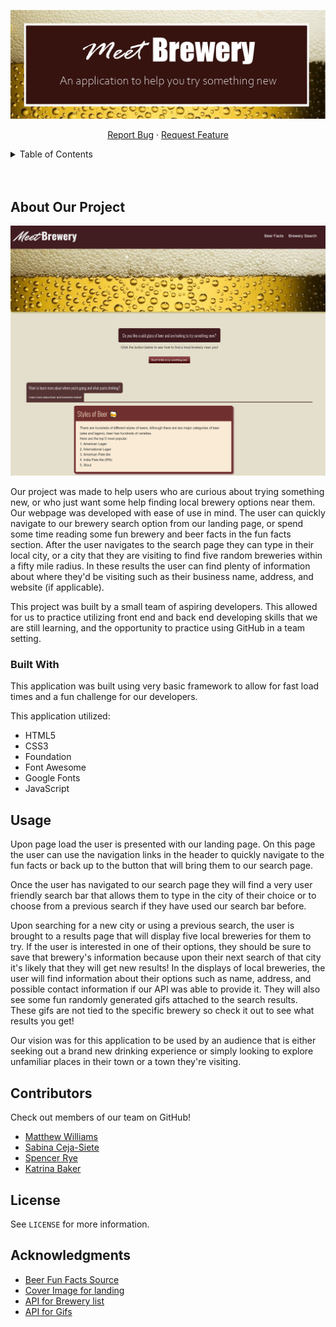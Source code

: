 ![cover image](./assets/images/Illustration.png)  

  <p align="center">
    <a href="https://github.com/matwll/nearby-breweries/issues">Report Bug</a>
    ·
    <a href="https://github.com/matwll/nearby-breweries/issues">Request Feature</a>
  </p>
</div>



<!-- TABLE OF CONTENTS -->
<details>
  <summary>Table of Contents</summary>
  <ol>
    <li>
      <a href="#about-the-project">About The Project</a>
      <ul>
        <li><a href="#built-with">Built With</a></li>
      </ul>
    </li>
    <li><a href="#usage">Usage</a></li>
    <li><a href="#contributing">Contributing</a></li>
    <li><a href="#license">License</a></li>
    <li><a href="#contact">Contact</a></li>
    <li><a href="#acknowledgments">Acknowledgments</a></li>
  </ol>
</details>

<br />
<br />

<!-- ABOUT OUR PROJECT -->
## About Our Project

<!-- ![webpage screenshot](./assets/images/webpage-screenshot.png) -->
<img src="assets/images/webpage-screenshot.png" width="600" text-align="center">

Our project was made to help users who are curious about trying something new, or who just want some help finding local brewery options near them. Our webpage was developed with ease of use in mind. The user can quickly navigate to our brewery search option from our landing page, or spend some time reading some fun brewery and beer facts in the fun facts section. After the user navigates to the search page they can type in their local city, or a city that they are visiting to find five random breweries within a fifty mile radius. In these results the user can find plenty of information about where they'd be visiting such as their business name, address, and website (if applicable).


This project was built by a small team of aspiring developers. This allowed for us to practice utilizing front end and back end developing skills that we are still learning, and the opportunity to practice using GitHub in a team setting. 




### Built With

This application was built using very basic framework to allow for fast load times and a fun challenge for our developers.


This application utilized:
* HTML5
* CSS3
* Foundation
* Font Awesome
* Google Fonts
* JavaScript





<!-- USAGE EXAMPLES -->
## Usage

Upon page load the user is presented with our landing page. On this page the user can use the navigation links in the header to quickly navigate to the fun facts or back up to the button that will bring them to our search page. 


Once the user has navigated to our search page they will find a very user friendly search bar that allows them to type in the city of their choice or to choose from a previous search if they have used our search bar before.


Upon searching for a new city or using a previous search, the user is brought to a results page that will display five local breweries for them to try. If the user is interested in one of their options, they should be sure to save that brewery's information because upon their next search of that city it's likely that they will get new results! In the displays of local breweries, the user will find information about their options such as name, address, and possible contact information if our API was able to provide it. They will also see some fun randomly generated gifs attached to the search results. These gifs are not tied to the specific brewery so check it out to see what results you get!


Our vision was for this application to be used by an audience that is either seeking out a brand new drinking experience or simply looking to explore unfamiliar places in their town or a town they're visiting.



<!-- CONTRIBUTORS -->
## Contributors

Check out members of our team on GitHub!

* [Matthew Williams](https://github.com/matwll)
* [Sabina Ceja-Siete](https://github.com/unisabi)
* [Spencer Rye](https://github.com/Syre11)
* [Katrina Baker](https://github.com/katbakr)



<!-- LICENSE -->
## License

See `LICENSE` for more information.


<!-- ACKNOWLEDGMENTS -->
## Acknowledgments

* [Beer Fun Facts Source](https://facts.net/beer-facts/#:~:text=01Beer's%20core%20ingredients%20are,47%20million%20kiloliters%20per%20year)
* [Cover Image for landing](https://timelinecovers.pro/covers/food-and-drinks/beer_facebook-cover-photo)
* [API for Brewery list](https://www.openbrewerydb.org/documentation)
* [API for Gifs](https://developers.giphy.com/)
